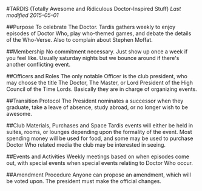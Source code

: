 #TARDIS (Totally Awesome and Ridiculous Doctor-Inspired Stuff)
*Last modified 2015-05-01*

##Purpose
To celebrate The Doctor. Tardis gathers weekly to enjoy episodes of Doctor Who, play who-themed games, and debate the details of the Who-Verse. Also to complain about Stephen Moffat.

##Membership
No commitment necessary. Just show up once a week if you feel like. Usually saturday nights but we bounce around if there's another conflicting event.

##Officers and Roles
The only notable Officer is the club president, who may choose the title The Doctor, The Master, or Lord President of the High Council of the Time Lords. Basically they are in charge of organizing events.

##Transition Protocol
The President nominates a successor when they graduate, take a leave of absence, study abroad, or no longer wish to be awesome.

##Club Materials, Purchases and Space
Tardis events will either be held in suites, rooms, or lounges depending upon the formality of the event. Most spending money will be used for food, and some may be used to purchase Doctor Who related media the club may be interested in seeing.

##Events and Activities
Weekly meetings based on when episodes come out, with special events when special events relating to Doctor Who occur.

##Amendment Procedure
Anyone can propose an amendment, which will be voted upon. The president must make the official changes.
